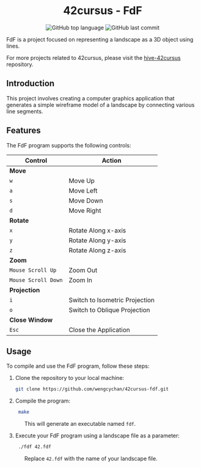 <h1 align="center">42cursus - FdF</h1>

<p align="center">
	<img alt="GitHub top language" src="https://img.shields.io/github/languages/top/wengcychan/42cursus-fdf?style=plastic&color=blue&label=C%20language&logo=42"/>
	<img alt="GitHub last commit" src="https://img.shields.io/github/last-commit/wengcychan/42cursus-fdf?style=plastic&color=green&logo=42"/>
</p>

FdF is a project focused on representing a landscape as a 3D object using lines.

For more projects related to 42cursus, please visit the [hive-42cursus](https://github.com/wengcychan/hive-42cursus.git) repository.

## Introduction

This project involves creating a computer graphics application that generates a simple wireframe model of a landscape by connecting various line segments.

## Features

The FdF program supports the following controls:

| Control           | Action                  |
|-------------------|-------------------------|
| **Move**           |                         |
| `w`                 | Move Up                 |
| `a`                | Move Left               |
| `s`                 | Move Down               |
| `d`                 | Move Right              |
| **Rotate**         |                         |
| `x`                 | Rotate Along x-axis     |
| `y`                 | Rotate Along y-axis     |
| `z`                 | Rotate Along z-axis     |
| **Zoom**           |                         |
| `Mouse Scroll Up`   | Zoom Out                |
| `Mouse Scroll Down` | Zoom In                 |
| **Projection**     |                         |
| `i`                 | Switch to Isometric Projection |
| `o`                 | Switch to Oblique Projection |
| **Close Window**   |                         |
| `Esc`               | Close the Application   |

## Usage

To compile and use the FdF program, follow these steps:

1. Clone the repository to your local machine:

   ```bash
   git clone https://github.com/wengcychan/42cursus-fdf.git
	```

2. Compile the program:

   ```bash
	make
	```
&nbsp;&nbsp;&nbsp;&nbsp;&nbsp;&nbsp;&nbsp;&nbsp;&nbsp;&nbsp;&nbsp; This will generate an executable named `fdf`.

3. Execute your FdF program using a landscape file as a parameter:

   ```bash
	./fdf 42.fdf
	```
&nbsp;&nbsp;&nbsp;&nbsp;&nbsp;&nbsp;&nbsp;&nbsp;&nbsp;&nbsp;&nbsp; Replace `42.fdf` with the name of your landscape file.
